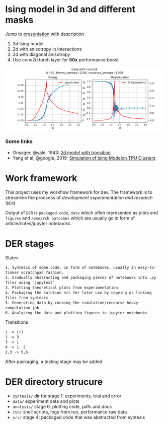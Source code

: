 # Ising model in 3d and different masks

Jump to [presentation](analysis/Ising%20model%203d%20with%20masks.pdf) with description

1. 3d Ising model
2. 2d with anisotropy in interactions
3. 2d with diagonal anisotropy
4. Use conv2d torch layer for **50x** performance boost

![](data/figures/Ising_conv2d_N50_1500sweeps.png)

### Some links
- Onsager, @yale, 1943: [2d model with tronsition](http://www.phys.ens.fr/~langlois/Onsager43.pdf)
- Yang et al, @google, 2019: [Simulation of Ising Modelon TPU Clusters](https://arxiv.org/pdf/1903.11714)


# Work framework

This project uses my workflow framework for dev.
The framework is to streamline the proocess of *development experimentation and research* (`DER`)

Output of `DER` is `packaged code`, `data` which often represented as plots and `figures`
and `research outcomes` which are usually go in form of article/notes/jupyter notebooks

# DER stages

States

    1. Syntesis of some code, in form of notebooks, usually in easy-to-tinker scratchpad fashion.
    2. Gradually abstracting and packaging pieces of notebooks into .py files using `jupytext`
    3. Plotting theoretical plots from experimentation.
    4. Packaging the solution src for later use by copying or linking files from syntesis
    5. Generating data by running the simulation/recourse heavy computation job
    6. Analysing the data and plotting figures in jupyter notebooks

Transitions

    i -> i+1
    1 -> 3
    3 -> 1
    4 -> 1, 2
    2,3 -> 5,6

After packaging, a testing stage may be added

# DER directory strucure

- `syntesis/` dir for stage 1: experiments, trial and error
- `data/` experiment data and plots
- `analysis/` stage 6: plotting code, pdfs and docs
- `run/` shell scripts, logs from run, performance raw data
- `src/` stage 4: packaged code that was abstracted from syntesis
